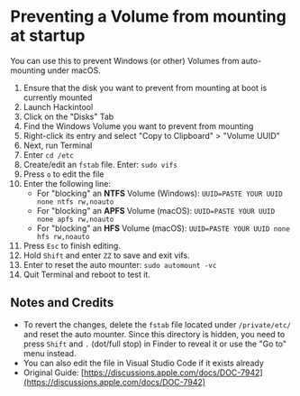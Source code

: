 # Preventing a Volume from mounting at startup
You can use this to prevent Windows (or other) Volumes from auto-mounting under macOS.

1. Ensure that the disk you want to prevent from mounting at boot is currently mounted
2. Launch Hackintool
3. Click on the "Disks" Tab
4. Find the Windows Volume you want to prevent from mounting
5. Right-click its entry and select "Copy to Clipboard" > "Volume UUID"
6. Next, run Terminal
7. Enter `cd /etc`
8. Create/edit an `fstab` file. Enter: `sudo vifs`
9. Press `o` to edit the file 
10. Enter the following line:
	- For "blocking" an **NTFS** Volume (Windows): `UUID=PASTE YOUR UUID none ntfs rw,noauto`
	- For "blocking" an **APFS** Volume (macOS): `UUID=PASTE YOUR UUID none apfs rw,noauto`
	- For "blocking" an **HFS** Volume (macOS): `UUID=PASTE YOUR UUID none hfs rw,noauto`
11. Press `Esc` to finish editing.
12. Hold `Shift` and enter `ZZ` to save and exit vifs.
13. Enter to reset the auto mounter: `sudo automount -vc`
14. Quit Terminal and reboot to test it.

## Notes and Credits
- To revert the changes, delete the `fstab` file located under `/private/etc/` and reset the auto mounter. Since this directory is hidden, you need to press `Shift` and `.` (dot/full stop) in Finder to reveal it or use the "Go to" menu instead.
- You can also edit the file in Visual Studio Code if it exists already
- Original Guide: [https://discussions.apple.com/docs/DOC-7942](https://discussions.apple.com/docs/DOC-7942)

